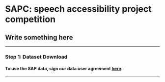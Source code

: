 # SAPC: speech accessibility project competition
## Write something here
---
### Step 1: Dataset Download
#### To use the SAP data, sign our data user agreement [here](URL "https://speechaccessibilityproject.beckman.illinois.edu/conduct-research-through-the-project").
---
